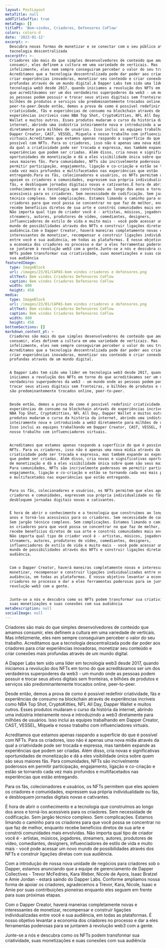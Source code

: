 ```yaml
---
layout: PostLayout
metaTitle: null
addTitleSuffix: true
metaTags: []
titlePt: 'Bem-vindos, Criadores, Defensores CoFlow'
colors: colors-d
date: '2023-01-12'
excerpt: >-
  Descubra novas formas de monetizar e se conectar com o seu público através de
  tecnologia descentralizada
excerptFr: >-
  Criadores são mais do que simples desenvolvedores de conteúdo que amamos
  consumir, eles definem a cultura em uma variedade de verticais. Mas
  infelizmente, eles nem sempre conseguiram perceber o valor do seu trabalho.
  Acreditamos que a tecnologia descentralizada pode dar poder aos criadores para
  criar experiências inovadoras, monetizar seu conteúdo e criar conexões mais
  profundas através de um mundo digital.A Dapper Labs tem sido uma líder em
  tecnologia web3 desde 2017, quando iniciamos a revolução dos NFTs em torno do
  que acreditávamos ser um dos verdadeiros superpoderes da web3 - um mundo onde
  as pessoas podem possuir e trocar seus ativos digitais sem fronteiras, e
  bilhões de produtos e serviços são predominantemente trocados online,
  peer-to-peer.Desde então, demos a prova de como é possível redefinir
  criatividade, fãs e experiências de consumo na blockchain através de
  experiências incríveis como NBA Top Shot, CryptoKitties, NFL All Day, Dapper
  Wallet e muitos outros. Esses produtos mudaram o curso da história da
  internet, abrindo uma indústria inteiramente nova e introduzindo a web3
  diretamente para milhões de usuários. Isso inclui as equipes trabalhando em
  Dapper Creator, CAST, VESSEL, Miquela e nosso trabalho com influenciadores
  virtuais.Acreditamos que estamos apenas raspando a superfície do que é
  possível com NFTs. Para os criadores, isso não é apenas uma nova mídia através
  da qual a criatividade pode ser trocada e expressa, mas também expande as
  experiências que podem ser criadas. Além disso, cria novas e significativas
  oportunidades de monetização e dá a eles visibilidade única sobre quem são
  seus maiores fãs. Para comunidades, NFTs são incrivelmente poderosos em
  permitir participação, engajamento, ligação e co-criação e estão se tornando
  cada vez mais profundos e multifacetados nas experiências que estão
  entregando.Para os fãs, colecionadores e usuários, os NFTs permitem que eles
  apoiem os criadores e comunidades, expressem sua própria individualidade ou
  fãs, e desbloquem jornadas digitais novas e cativantes.É hora de abrir o
  conhecimento e a tecnologia que construímos ao longo dos anos e torná-los
  acessíveis para os criadores. Sem necessidade de codificação. Sem jargão
  técnico complexo. Sem complicações. Estamos limando o caminho para os
  criadores para que você possa se concentrar no que faz de melhor, enquanto
  recebe benefícios diretos de sua arte e constrói comunidades mais envolvidas.
  Não importa qual tipo de criador você é - artistas, músicos, jogadores,
  streamers, autores, produtores de vídeo, comediantes, designers,
  influenciadores de estilo de vida e muito mais - você pode acessar um novo
  mundo de possibilidades através dos NFTs e construir ligações diretas com sua
  audiência.Com o Dapper Creator, haverá maneiras completamente novas e
  interessantes de monetizar, recompensar e construir ligações individualizadas
  entre você e sua audiência, em todas as plataformas. É nosso objetivo levantar
  a economia dos criadores no processo e dar a eles ferramentas poderosas para
  se juntarem à revolução web3 com a gente.Junte-se a nós e descubra como os
  NFTs podem transformar sua criatividade, suas monetizações e suas conexões com
  sua audiência
featuredImage:
  type: ImageBlock
  url: /images/23/01/CAPAS-bem vindos criadores e defensores.png
  altText: Bem vindos Criadores Defensores CoFlow
  caption: Bem vindos Criadores Defensores CoFlow
  width: 800
  height: 450
media:
  type: ImageBlock
  url: /images/23/01/CAPAS-bem vindos criadores e defensores.png
  altText: Bem vindos Criadores Defensores CoFlow
  caption: Bem vindos Criadores Defensores CoFlow
  width: 800
  height: 450
bottomSections: []
markdown_content_pt: >
  Criadores são mais do que simples desenvolvedores de conteúdo que amamos
  consumir, eles definem a cultura em uma variedade de verticais. Mas
  infelizmente, eles nem sempre conseguiram perceber o valor do seu trabalho.
  Acreditamos que a tecnologia descentralizada pode dar poder aos criadores para
  criar experiências inovadoras, monetizar seu conteúdo e criar conexões mais
  profundas através de um mundo digital.


  A Dapper Labs tem sido uma líder em tecnologia web3 desde 2017, quando
  iniciamos a revolução dos NFTs em torno do que acreditávamos ser um dos
  verdadeiros superpoderes da web3 - um mundo onde as pessoas podem possuir e
  trocar seus ativos digitais sem fronteiras, e bilhões de produtos e serviços
  são predominantemente trocados online, peer-to-peer.


  Desde então, demos a prova de como é possível redefinir criatividade, fãs e
  experiências de consumo na blockchain através de experiências incríveis como
  NBA Top Shot, CryptoKitties, NFL All Day, Dapper Wallet e muitos outros. Esses
  produtos mudaram o curso da história da internet, abrindo uma indústria
  inteiramente nova e introduzindo a web3 diretamente para milhões de usuários.
  Isso inclui as equipes trabalhando em Dapper Creator, CAST, VESSEL, Miquela e
  nosso trabalho com influenciadores virtuais.


  Acreditamos que estamos apenas raspando a superfície do que é possível com
  NFTs. Para os criadores, isso não é apenas uma nova mídia através da qual a
  criatividade pode ser trocada e expressa, mas também expande as experiências
  que podem ser criadas. Além disso, cria novas e significativas oportunidades
  de monetização e dá a eles visibilidade única sobre quem são seus maiores fãs.
  Para comunidades, NFTs são incrivelmente poderosos em permitir participação,
  engajamento, ligação e co-criação e estão se tornando cada vez mais profundos
  e multifacetados nas experiências que estão entregando.


  Para os fãs, colecionadores e usuários, os NFTs permitem que eles apoiem os
  criadores e comunidades, expressem sua própria individualidade ou fãs, e
  desbloquem jornadas digitais novas e cativantes.


  É hora de abrir o conhecimento e a tecnologia que construímos ao longo dos
  anos e torná-los acessíveis para os criadores. Sem necessidade de codificação.
  Sem jargão técnico complexo. Sem complicações. Estamos limando o caminho para
  os criadores para que você possa se concentrar no que faz de melhor, enquanto
  recebe benefícios diretos de sua arte e constrói comunidades mais envolvidas.
  Não importa qual tipo de criador você é - artistas, músicos, jogadores,
  streamers, autores, produtores de vídeo, comediantes, designers,
  influenciadores de estilo de vida e muito mais - você pode acessar um novo
  mundo de possibilidades através dos NFTs e construir ligações diretas com sua
  audiência.


  Com o Dapper Creator, haverá maneiras completamente novas e interessantes de
  monetizar, recompensar e construir ligações individualizadas entre você e sua
  audiência, em todas as plataformas. É nosso objetivo levantar a economia dos
  criadores no processo e dar a eles ferramentas poderosas para se juntarem à
  revolução web3 com a gente.


  Junte-se a nós e descubra como os NFTs podem transformar sua criatividade,
  suas monetizações e suas conexões com sua audiência
metaDescription: null
socialImage: null
---
```

Criadores são mais do que simples desenvolvedores de conteúdo que amamos consumir, eles definem a cultura em uma variedade de verticais. Mas infelizmente, eles nem sempre conseguiram perceber o valor do seu trabalho. Acreditamos que a tecnologia descentralizada pode dar poder aos criadores para criar experiências inovadoras, monetizar seu conteúdo e criar conexões mais profundas através de um mundo digital.

A Dapper Labs tem sido uma líder em tecnologia web3 desde 2017, quando iniciamos a revolução dos NFTs em torno do que acreditávamos ser um dos verdadeiros superpoderes da web3 - um mundo onde as pessoas podem possuir e trocar seus ativos digitais sem fronteiras, e bilhões de produtos e serviços são predominantemente trocados online, peer-to-peer.

Desde então, demos a prova de como é possível redefinir criatividade, fãs e experiências de consumo na blockchain através de experiências incríveis como NBA Top Shot, CryptoKitties, NFL All Day, Dapper Wallet e muitos outros. Esses produtos mudaram o curso da história da internet, abrindo uma indústria inteiramente nova e introduzindo a web3 diretamente para milhões de usuários. Isso inclui as equipes trabalhando em Dapper Creator, CAST, VESSEL, Miquela e nosso trabalho com influenciadores virtuais.

Acreditamos que estamos apenas raspando a superfície do que é possível com NFTs. Para os criadores, isso não é apenas uma nova mídia através da qual a criatividade pode ser trocada e expressa, mas também expande as experiências que podem ser criadas. Além disso, cria novas e significativas oportunidades de monetização e dá a eles visibilidade única sobre quem são seus maiores fãs. Para comunidades, NFTs são incrivelmente poderosos em permitir participação, engajamento, ligação e co-criação e estão se tornando cada vez mais profundos e multifacetados nas experiências que estão entregando. 

Para os fãs, colecionadores e usuários, os NFTs permitem que eles apoiem os criadores e comunidades, expressem sua própria individualidade ou fãs, e desbloquem jornadas digitais novas e cativantes.

É hora de abrir o conhecimento e a tecnologia que construímos ao longo dos anos e torná-los acessíveis para os criadores. Sem necessidade de codificação. Sem jargão técnico complexo. Sem complicações. Estamos limando o caminho para os criadores para que você possa se concentrar no que faz de melhor, enquanto recebe benefícios diretos de sua arte e constrói comunidades mais envolvidas. Não importa qual tipo de criador você é - artistas, músicos, jogadores, streamers, autores, produtores de vídeo, comediantes, designers, influenciadores de estilo de vida e muito mais - você pode acessar um novo mundo de possibilidades através dos NFTs e construir ligações diretas com sua audiência.

Com a introdução de nossa nova unidade de negócios para criadores sob o Dapper, estamos anunciando que a equipe de gerenciamento de Dapper Collectives - Trevor McFedries, Kara Weber, Nicole de Ayora, Isaac Bratzel e Amie Jordan - estará saindo do Dapper Labs. Conforme ampliamos nossa forma de apoiar os criadores, agradecemos a Trevor, Kara, Nicole, Isaac e Amie por suas contribuições pioneiras enquanto eles seguem em frente para suas próximas etapas.

Com o Dapper Creator, haverá maneiras completamente novas e interessantes de monetizar, recompensar e construir ligações individualizadas entre você e sua audiência, em todas as plataformas. É nosso objetivo levantar a economia dos criadores no processo e dar a eles ferramentas poderosas para se juntarem à revolução web3 com a gente.

Junte-se a nós e descubra como os NFTs podem transformar sua criatividade, suas monetizações e suas conexões com sua audiência





